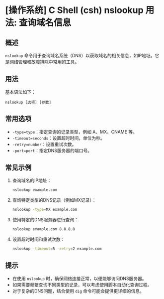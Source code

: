 # [操作系统] C Shell (csh) nslookup 用法: 查询域名信息

## 概述
`nslookup` 命令用于查询域名系统（DNS）以获取域名的相关信息，如IP地址。它是网络管理和故障排除中常用的工具。

## 用法
基本语法如下：
```
nslookup [选项] [参数]
```

## 常用选项
- `-type=type`：指定查询的记录类型，例如 A、MX、CNAME 等。
- `-timeout=seconds`：设置超时时间，单位为秒。
- `-retry=number`：设置重试次数。
- `-port=port`：指定DNS服务器的端口号。

## 常见示例
1. 查询域名的IP地址：
   ```bash
   nslookup example.com
   ```

2. 查询特定类型的DNS记录（例如MX记录）：
   ```bash
   nslookup -type=MX example.com
   ```

3. 使用特定的DNS服务器进行查询：
   ```bash
   nslookup example.com 8.8.8.8
   ```

4. 设置超时时间和重试次数：
   ```bash
   nslookup -timeout=5 -retry=2 example.com
   ```

## 提示
- 在使用 `nslookup` 时，确保网络连接正常，以便能够访问DNS服务器。
- 如果需要频繁查询不同类型的记录，可以考虑使用脚本自动化查询过程。
- 对于复杂的DNS问题，结合使用 `dig` 命令可能会提供更详细的信息。